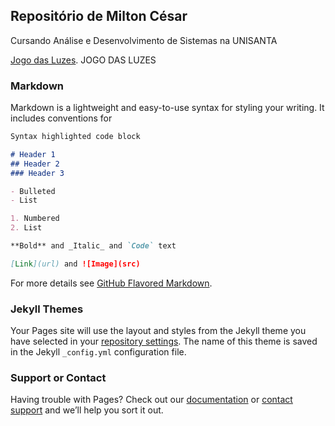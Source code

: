 ## Repositório de Milton César
Cursando Análise e Desenvolvimento de Sistemas na UNISANTA

[Jogo das Luzes](https://github.com/miltoncesarsp/pratica/blob/main/Luzes/index.html).
<a src="https://github.com/miltoncesarsp/pratica/blob/main/Luzes/index.html">JOGO DAS LUZES</a>

### Markdown

Markdown is a lightweight and easy-to-use syntax for styling your writing. It includes conventions for

```markdown
Syntax highlighted code block

# Header 1
## Header 2
### Header 3

- Bulleted
- List

1. Numbered
2. List

**Bold** and _Italic_ and `Code` text

[Link](url) and ![Image](src)
```

For more details see [GitHub Flavored Markdown](https://guides.github.com/features/mastering-markdown/).

### Jekyll Themes

Your Pages site will use the layout and styles from the Jekyll theme you have selected in your [repository settings](https://github.com/miltoncesarsp/miltoncesarsp/settings/pages). The name of this theme is saved in the Jekyll `_config.yml` configuration file.

### Support or Contact

Having trouble with Pages? Check out our [documentation](https://docs.github.com/categories/github-pages-basics/) or [contact support](https://support.github.com/contact) and we’ll help you sort it out.

